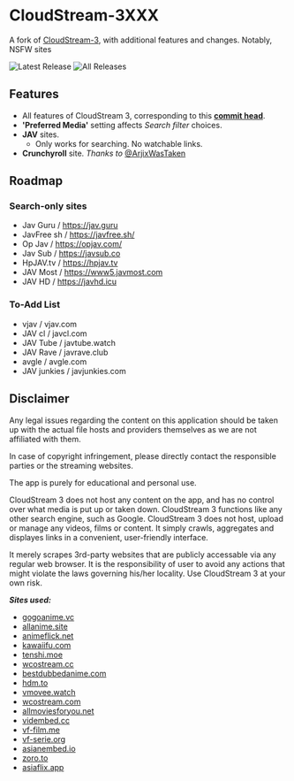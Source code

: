 # CloudStream-3XXX
A fork of [CloudStream-3](https://github.com/LagradOst/CloudStream-3), with additional features and changes. Notably, NSFW sites<br>

![Latest Release](https://img.shields.io/github/downloads/Jacekun/CloudStream-3XXX/latest/total?style=for-the-badge)
![All Releases](https://img.shields.io/github/downloads/Jacekun/CloudStream-3XXX/total?style=for-the-badge) <br>

## Features
+ All features of CloudStream 3, corresponding to this [**commit head**](https://github.com/LagradOst/CloudStream-3/tree/54effd6c80bf21ee66e49afbd8b7078f4a115d37).
+ **'Preferred Media'** setting affects *Search filter* choices.
+ **JAV** sites.
  + Only works for searching. No watchable links.
+ **Crunchyroll** site. *Thanks to* [@ArjixWasTaken](https://github.com/ArjixWasTaken)

## Roadmap
### Search-only sites
+ Jav Guru / https://jav.guru
+ JavFree sh / https://javfree.sh/
+ Op Jav / https://opjav.com/
+ Jav Sub / https://javsub.co
+ HpJAV.tv / https://hpjav.tv
+ JAV Most / https://www5.javmost.com
+ JAV HD / https://javhd.icu

### To-Add List
+ vjav / vjav.com
+ JAV cl / javcl.com
+ JAV Tube / javtube.watch
+ JAV Rave / javrave.club
+ avgle / avgle.com
+ JAV junkies / javjunkies.com

## Disclaimer

Any legal issues regarding the content on this application should be taken up with the actual file hosts and providers themselves as we are not affiliated with them.

In case of copyright infringement, please directly contact the responsible parties or the streaming websites.

The app is purely for educational and personal use.

CloudStream 3 does not host any content on the app, and has no control over what media is put up or taken down. CloudStream 3 functions like any other search engine, such as Google. CloudStream 3 does not host, upload or manage any videos, films or content. It simply crawls, aggregates and displayes links in a convenient, user-friendly interface.

It merely scrapes 3rd-party websites that are publicly accessable via any regular web browser. It is the responsibility of user to avoid any actions that might violate the laws governing his/her locality. Use CloudStream 3 at your own risk.

***Sites used:***
<!-- Do not remove those two comments -->
<!--SITE LIST START-->
- [gogoanime.vc](https://gogoanime.vc) 
- [allanime.site](https://allanime.site) 
- [animeflick.net](https://animeflick.net) 
- [kawaiifu.com](https://kawaiifu.com) 
- [tenshi.moe](https://tenshi.moe) 
- [wcostream.cc](https://wcostream.cc) 
- [bestdubbedanime.com](https://bestdubbedanime.com) 
- [hdm.to](https://hdm.to) 
- [vmovee.watch](https://www.vmovee.watch) 
- [wcostream.com](https://www.wcostream.com) 
- [allmoviesforyou.net](https://allmoviesforyou.net) 
- [vidembed.cc](https://vidembed.cc) 
- [vf-film.me](https://vf-film.me) 
- [vf-serie.org](https://vf-serie.org) 
- [asianembed.io](https://asianembed.io) 
- [zoro.to](https://zoro.to) 
- [asiaflix.app](https://asiaflix.app) 
<!--SITE LIST END-->
